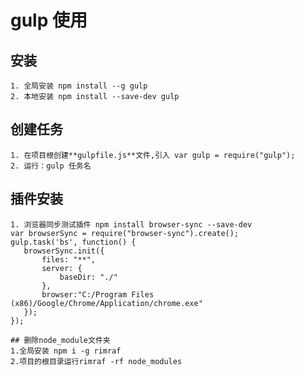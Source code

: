 # gulp 使用
## 安装
	1. 全局安装 npm install --g gulp
	2. 本地安装 npm install --save-dev gulp
## 创建任务
	1. 在项目根创建**gulpfile.js**文件,引入 var gulp = require("gulp");
	2. 运行：gulp 任务名
## 插件安装
	1. 浏览器同步测试插件 npm install browser-sync --save-dev 
	var browserSync = require("browser-sync").create();
	gulp.task('bs', function() {
	   browserSync.init({
	       files: "**",
	       server: {
	           baseDir: "./"
	       },
	       browser:"C:/Program Files (x86)/Google/Chrome/Application/chrome.exe"
	   });
	});

	## 删除node_module文件夹
	1.全局安装 npm i -g rimraf
	2.项目的根目录运行rimraf -rf node_modules